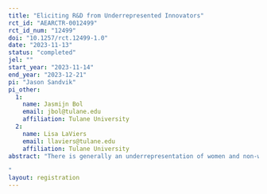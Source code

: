 ```yaml
---
title: "Eliciting R&D from Underrepresented Innovators"
rct_id: "AEARCTR-0012499"
rct_id_num: "12499"
doi: "10.1257/rct.12499-1.0"
date: "2023-11-13"
status: "completed"
jel: ""
start_year: "2023-11-14"
end_year: "2023-12-21"
pi: "Jason Sandvik"
pi_other:
  1:
    name: Jasmijn Bol
    email: jbol@tulane.edu
    affiliation: Tulane University
  2:
    name: Lisa LaViers
    email: llaviers@tulane.edu
    affiliation: Tulane University
abstract: "There is generally an underrepresentation of women and non-white innovators in the therapeutics and medical technology innovation space. Similarly, venture capitalists (VCs)—who are some of the key contributors of financial capital for therapeutics and medical technology research and development—are disproportionately overrepresented by white men. We will conduct a natural field experiment to see whether the demographic composition of potential VC funders influences the demographic composition of the scientists who submit their therapeutics and medical technology ideas to a VC pitch contest. We will also examine whether the qualitative framing around the ideas change depending on the demographic composition of the potential VC funders who will evaluate the ideas. 
"
layout: registration
---
```



